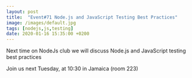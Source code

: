 ```yaml
---
layout: post
title:  "Event#71 Node.js and JavaScript Testing Best Practices"
image: /images/default.jpg
tags: [nodejs,js,testing]
date: 2020-01-16 15:35:00 +0200
---
```


Next time on NodeJs club we will discuss Node.js and JavaScript testing best practices[]()

Join us next Tuesday, at 10:30 in Jamaica (room 223)